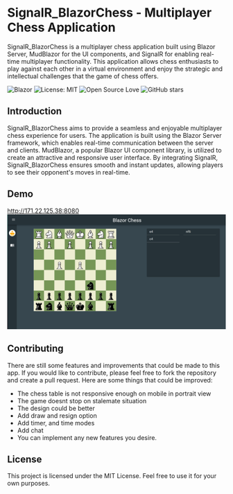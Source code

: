 # SignalR_BlazorChess - Multiplayer Chess Application

SignalR_BlazorChess is a multiplayer chess application built using Blazor Server, MudBlazor for the UI components, and SignalR for enabling real-time multiplayer functionality. This application allows chess enthusiasts to play against each other in a virtual environment and enjoy the strategic and intellectual challenges that the game of chess offers.

![Blazor](https://img.shields.io/badge/blazor-%235C2D91.svg?style=for-the-badge&logo=blazor&logoColor=white)
![License: MIT](https://img.shields.io/badge/License-MIT-yellow.svg)
![Open Source Love](https://badges.frapsoft.com/os/v2/open-source.svg?v=103)
![GitHub stars](https://img.shields.io/github/stars/csuka1219/SignalR_BlazorChess.svg?style=social&label=Star)

## Introduction

SignalR_BlazorChess aims to provide a seamless and enjoyable multiplayer chess experience for users. The application is built using the Blazor Server framework, which enables real-time communication between the server and clients. MudBlazor, a popular Blazor UI component library, is utilized to create an attractive and responsive user interface. By integrating SignalR, SignalR_BlazorChess ensures smooth and instant updates, allowing players to see their opponent's moves in real-time.

## Demo

http://171.22.125.38:8080
<img src="BlazorChess/screenshots/demo.png" width="750" />

## Contributing
There are still some features and improvements that could be made to this app. If you would like to contribute, please feel free to fork the repository and create a pull request. Here are some things that could be improved:

- The chess table is not responsive enough on mobile in portrait view
- The game doesnt stop on stalemate situation
- The design could be better
- Add draw and resign option
- Add timer, and time modes
- Add chat
- You can implement any new features you desire.


## License
This project is licensed under the MIT License. Feel free to use it for your own purposes.
